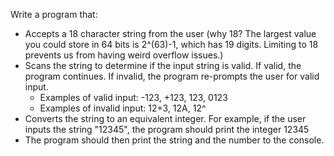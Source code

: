 Write a program that:

- Accepts a 18 character string from the user (why 18?  The largest value you could store in 64 bits is 2^(63)-1, which has 19 digits.  Limiting to 18 prevents us from having weird overflow issues.)
- Scans the string to determine if the input string is valid.  If valid, the program continues.  If invalid, the program re-prompts the user for valid input.
  - Examples of valid input: -123, +123, 123, 0123 
  - Examples of invalid input: 12+3, 12A, 12^
- Converts the string to an equivalent integer.  For example, if the user inputs the string "12345", the program should print the integer 12345
- The program should then print the string and the number to the console.